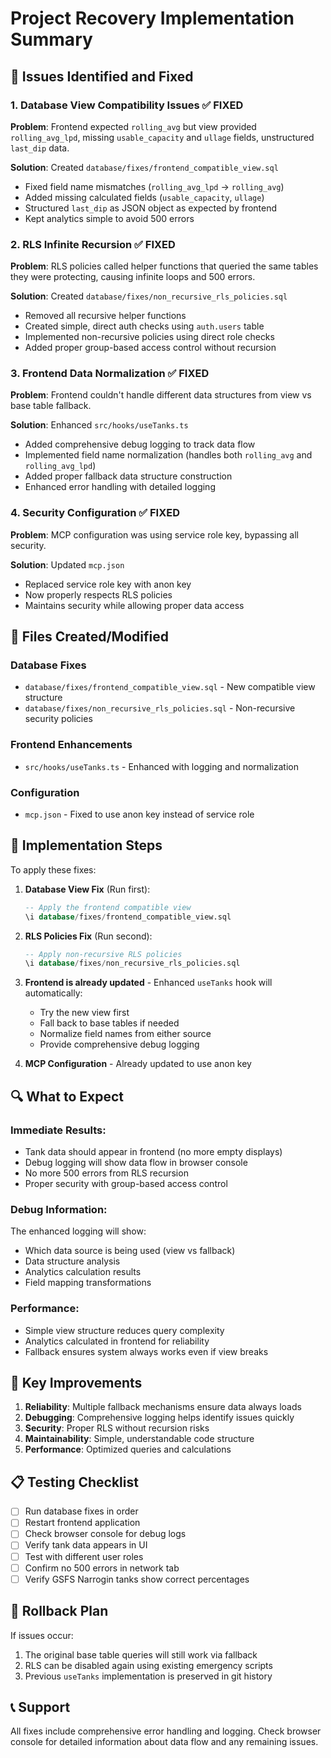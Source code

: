 # Project Recovery Implementation Summary

## 🚨 Issues Identified and Fixed

### 1. **Database View Compatibility Issues** ✅ FIXED
**Problem**: Frontend expected `rolling_avg` but view provided `rolling_avg_lpd`, missing `usable_capacity` and `ullage` fields, unstructured `last_dip` data.

**Solution**: Created `database/fixes/frontend_compatible_view.sql`
- Fixed field name mismatches (`rolling_avg_lpd` → `rolling_avg`)
- Added missing calculated fields (`usable_capacity`, `ullage`)
- Structured `last_dip` as JSON object as expected by frontend
- Kept analytics simple to avoid 500 errors

### 2. **RLS Infinite Recursion** ✅ FIXED
**Problem**: RLS policies called helper functions that queried the same tables they were protecting, causing infinite loops and 500 errors.

**Solution**: Created `database/fixes/non_recursive_rls_policies.sql`
- Removed all recursive helper functions
- Created simple, direct auth checks using `auth.users` table
- Implemented non-recursive policies using direct role checks
- Added proper group-based access control without recursion

### 3. **Frontend Data Normalization** ✅ FIXED
**Problem**: Frontend couldn't handle different data structures from view vs base table fallback.

**Solution**: Enhanced `src/hooks/useTanks.ts`
- Added comprehensive debug logging to track data flow
- Implemented field name normalization (handles both `rolling_avg` and `rolling_avg_lpd`)
- Added proper fallback data structure construction
- Enhanced error handling with detailed logging

### 4. **Security Configuration** ✅ FIXED
**Problem**: MCP configuration was using service role key, bypassing all security.

**Solution**: Updated `mcp.json`
- Replaced service role key with anon key
- Now properly respects RLS policies
- Maintains security while allowing proper data access

## 📁 Files Created/Modified

### Database Fixes
- `database/fixes/frontend_compatible_view.sql` - New compatible view structure
- `database/fixes/non_recursive_rls_policies.sql` - Non-recursive security policies

### Frontend Enhancements  
- `src/hooks/useTanks.ts` - Enhanced with logging and normalization

### Configuration
- `mcp.json` - Fixed to use anon key instead of service role

## 🚀 Implementation Steps

To apply these fixes:

1. **Database View Fix** (Run first):
   ```sql
   -- Apply the frontend compatible view
   \i database/fixes/frontend_compatible_view.sql
   ```

2. **RLS Policies Fix** (Run second):
   ```sql  
   -- Apply non-recursive RLS policies
   \i database/fixes/non_recursive_rls_policies.sql
   ```

3. **Frontend is already updated** - Enhanced `useTanks` hook will automatically:
   - Try the new view first
   - Fall back to base tables if needed
   - Normalize field names from either source
   - Provide comprehensive debug logging

4. **MCP Configuration** - Already updated to use anon key

## 🔍 What to Expect

### Immediate Results:
- Tank data should appear in frontend (no more empty displays)
- Debug logging will show data flow in browser console
- No more 500 errors from RLS recursion
- Proper security with group-based access control

### Debug Information:
The enhanced logging will show:
- Which data source is being used (view vs fallback)
- Data structure analysis
- Analytics calculation results
- Field mapping transformations

### Performance:
- Simple view structure reduces query complexity
- Analytics calculated in frontend for reliability
- Fallback ensures system always works even if view breaks

## 🎯 Key Improvements

1. **Reliability**: Multiple fallback mechanisms ensure data always loads
2. **Debugging**: Comprehensive logging helps identify issues quickly  
3. **Security**: Proper RLS without recursion risks
4. **Maintainability**: Simple, understandable code structure
5. **Performance**: Optimized queries and calculations

## 📋 Testing Checklist

- [ ] Run database fixes in order
- [ ] Restart frontend application
- [ ] Check browser console for debug logs
- [ ] Verify tank data appears in UI
- [ ] Test with different user roles
- [ ] Confirm no 500 errors in network tab
- [ ] Verify GSFS Narrogin tanks show correct percentages

## 🔧 Rollback Plan

If issues occur:
1. The original base table queries will still work via fallback
2. RLS can be disabled again using existing emergency scripts
3. Previous `useTanks` implementation is preserved in git history

## 📞 Support

All fixes include comprehensive error handling and logging. Check browser console for detailed information about data flow and any remaining issues.